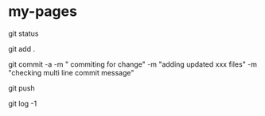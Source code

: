 # my-pages

git status

git add .

git commit -a -m " commiting for change" -m "adding updated xxx files" -m "checking multi line  commit message"

git push

git log -1